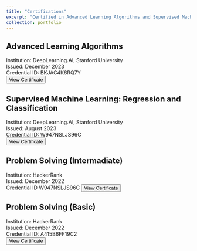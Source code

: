 ```yaml
---
title: "Certifications"
excerpt: "Certified in Advanced Learning Algorithms and Supervised Machine Learning from Stanford University's DeepLearning.AI, along with a Problem Solving (Basic and Intermadiate) Certificate from HackerRank."
collection: portfolio
---
```



Advanced Learning Algorithms
---  
Institution: DeepLearning.AI, Stanford University  
Issued: December 2023  
Credential ID: BKJAC4K6RQ7Y  
<button class = "btn" onclick="window.location.href='https://www.coursera.org/account/accomplishments/verify/BKJAC4K6RQ7Y';">View Certificate</button>


Supervised Machine Learning: Regression and Classification 
--- 
Institution: DeepLearning.AI, Stanford University  
Issued: August 2023  
Credential ID: W947NSLJS96C  
<button class = "btn" onclick="window.location.href='https://www.coursera.org/account/accomplishments/verify/W947NSLJS96C';">View Certificate</button>

Problem Solving (Intermadiate)  
---
Institution: HackerRank  
Issued: December 2022  
Credential ID W947NSLJS96C
<button class = "btn" onclick="window.location.href='https://www.hackerrank.com/certificates/e760d5b40e48';">View Certificate</button>

Problem Solving (Basic)  
---
Institution: HackerRank  
Issued: December 2022  
Credential ID: A415B6FF19C2  
<button class = "btn" onclick="window.location.href='https://www.hackerrank.com/certificates/a415b6ff19c2';">View Certificate</button>

